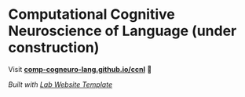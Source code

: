 
# Computational Cognitive Neuroscience of Language (under construction)

Visit **[comp-cogneuro-lang.github.io/ccnl](https://comp-cogneuro-lang.github.io/ccnl)** 🚀

_Built with [Lab Website Template](https://greene-lab.gitbook.io/lab-website-template-docs)_
